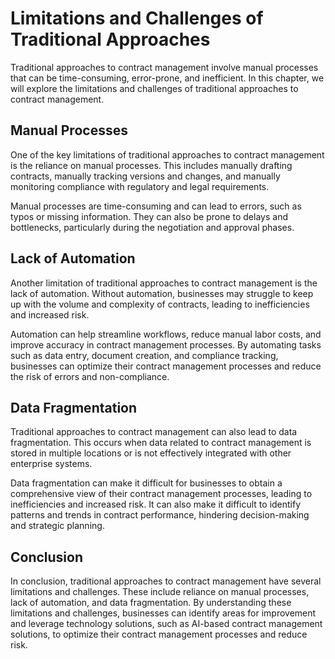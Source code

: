 Limitations and Challenges of Traditional Approaches
================================================================================================

Traditional approaches to contract management involve manual processes that can be time-consuming, error-prone, and inefficient. In this chapter, we will explore the limitations and challenges of traditional approaches to contract management.

Manual Processes
----------------

One of the key limitations of traditional approaches to contract management is the reliance on manual processes. This includes manually drafting contracts, manually tracking versions and changes, and manually monitoring compliance with regulatory and legal requirements.

Manual processes are time-consuming and can lead to errors, such as typos or missing information. They can also be prone to delays and bottlenecks, particularly during the negotiation and approval phases.

Lack of Automation
------------------

Another limitation of traditional approaches to contract management is the lack of automation. Without automation, businesses may struggle to keep up with the volume and complexity of contracts, leading to inefficiencies and increased risk.

Automation can help streamline workflows, reduce manual labor costs, and improve accuracy in contract management processes. By automating tasks such as data entry, document creation, and compliance tracking, businesses can optimize their contract management processes and reduce the risk of errors and non-compliance.

Data Fragmentation
------------------

Traditional approaches to contract management can also lead to data fragmentation. This occurs when data related to contract management is stored in multiple locations or is not effectively integrated with other enterprise systems.

Data fragmentation can make it difficult for businesses to obtain a comprehensive view of their contract management processes, leading to inefficiencies and increased risk. It can also make it difficult to identify patterns and trends in contract performance, hindering decision-making and strategic planning.

Conclusion
----------

In conclusion, traditional approaches to contract management have several limitations and challenges. These include reliance on manual processes, lack of automation, and data fragmentation. By understanding these limitations and challenges, businesses can identify areas for improvement and leverage technology solutions, such as AI-based contract management solutions, to optimize their contract management processes and reduce risk.
